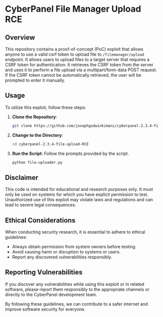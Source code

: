 # CyberPanel File Manager Upload RCE

## Overview

This repository contains a proof-of-concept (PoC) exploit that allows anyone to use a valid csrf token to upload file to `/filemanager/upload` endpoint. It allows users to upload files to a target server that requires a CSRF token for authentication. It retrieves the CSRF token from the server and uses it to perform a file upload via a multipart/form-data POST request. If the CSRF token cannot be automatically retrieved, the user will be prompted to enter it manually.

## Usage

To utilize this exploit, follow these steps:

1. **Clone the Repository**:
    ```bash
    git clone https://github.com/josephgodwinkimani/cyberpanel-2.3.4-file-upload-RCE.git
    ```
2. **Change to the Directory**:
    ```bash
    cd cyberpanel-2.3.4-file-upload-RCE
    ```
3. **Run the Script**: Follow the prompts provided by the script.
    ```bash
    python file-uploader.py
    ```


## Disclaimer

This code is intended for educational and research purposes only. It must only be used on systems for which you have explicit permission to test. Unauthorized use of this exploit may violate laws and regulations and can lead to severe legal consequences.

## Ethical Considerations

When conducting security research, it is essential to adhere to ethical guidelines:

- Always obtain permission from system owners before testing.
- Avoid causing harm or disruption to systems or users.
- Report any discovered vulnerabilities responsibly.


## Reporting Vulnerabilities

If you discover any vulnerabilities while using this exploit or in related software, please report them responsibly to the appropriate channels or directly to the CyberPanel development team.

By following these guidelines, we can contribute to a safer internet and improve software security for everyone.
